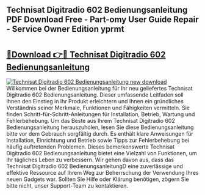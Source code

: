 ## Technisat Digitradio 602 Bedienungsanleitung PDF Download Free - Part-omy User Guide Repair - Service Owner Edition yprmt

# <h2><a href="http://df2b8g.blite.top/?on=Technisat+Digitradio+602+Bedienungsanleitung">🔗Download 👉🔴 Technisat Digitradio 602 Bedienungsanleitung</a></h2>

[![Technisat Digitradio 602 Bedienungsanleitung new download](https://i.imgur.com/lujVjoI.png)](http://df2b8g.blite.top/?on=Technisat+Digitradio+602+Bedienungsanleitung)
Willkommen bei der Bedienungsanleitung für Ihr neu geliefertes Technisat Digitradio 602 Bedienungsanleitung. Dieser umfassende Leitfaden soll Ihnen den Einstieg in Ihr Produkt erleichtern und Ihnen ein gründliches Verständnis seiner Merkmale, Funktionen und Fähigkeiten vermitteln. Sie finden Schritt-für-Schritt-Anleitungen für Installation, Betrieb, Wartung und Fehlerbehebung. Um das Beste aus Ihrem Technisat Digitradio 602 Bedienungsanleitung herauszuholen, lesen Sie diese Bedienungsanleitung bitte vor dem Gebrauch sorgfältig durch. Es enthält klare Anweisungen für Installation, Einrichtung und Betrieb sowie Tipps zur Fehlerbehebung bei häufig auftretenden Problemen. Dieses bemerkenswerte Technisat Digitradio 602 Bedienungsanleitung bietet eine Vielzahl von Funktionen, um Ihr tägliches Leben zu verbessern. Wir gehen davon aus, dass das Technisat Digitradio 602 BedienungsanleitungD eine zuverlässige und effektive Ressource auf Ihrem Weg zur Beherrschung der Verwendung Ihres neuen Gadgets war. Sollten Sie Hilfe oder Klärung benötigen, zögern Sie bitte nicht, unser Support-Team zu kontaktieren.
